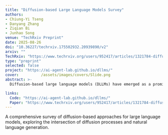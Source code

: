 ```yaml
---
title: "Diffusion-based Large Language Models Survey"
authors:
- Chiung-Yi Tseng
- Danyang Zhang
- Ziqian Bi
- Junhao Song
venue: "TechRxiv Preprint"
date: 2025-08-26
doi: "10.36227/techrxiv.175502932.20939890/v2"
arxiv: ""
TechRxiv: "https://www.techrxiv.org/users/952417/articles/1321784-diffusion-based-large-language-models-survey"
type: "preprint"
selected: false
project: "https://ai-agent-lab.github.io/dllms/"
cover:          /assets/images/covers/Slide.png
abstract: >-
  Diffusion-based large language models (DLLMs) have emerged as a promising alternative to traditional autoregressive architectures, notably enhancing parallel generation, controllability, and robustness across multiple modalities. Originally developed from continuous diffusion methods in computer vision, recent adaptations of DLLMs have tailored discrete diffusion processes through absorbing-state kernels, latent projections, and hybrid architectures. This survey reviews recent developments in DLLMs, beginning with their foundational concepts, including DDPM, DDIM, and their early discrete adaptations, such as mask-based, continuous-embedding, and hybrid models. We organize current methods by sampling strategy, guidance type, noise schedule, and temporal conditioning, and analyzes their efficiency, output quality, and fine-tuning. The paper also highlights key advancements: autoregressive-diffusion unification through hyperschedules, adaptive correction sampling, and efficient caching mechanisms to enhance computational performance. Besides, it explores emerging applications, such as natural language tasks, multimodal generation, and reasoning-intensive domains... These demonstrate the versatility of DLLMs. Furthermore, the paper identifies critical challenges, including adaptive sampling, scalable alignment strategies, deeper integration with pretrained language models, graph-based diffusion frameworks, and robust evaluation protocols. Finally, the paper proposes directions that could define future research in diffusion-based sequence generation.

links:
  Code: "https://ai-agent-lab.github.io/dllms/"
  Paper: "https://www.techrxiv.org/users/952417/articles/1321784-diffusion-based-large-language-models-survey"
---
```

A comprehensive survey of diffusion-based approaches for large language models, exploring the intersection of diffusion processes and natural language generation.
